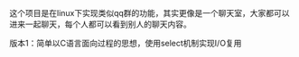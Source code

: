 这个项目是在linux下实现类似qq群的功能，其实更像是一个聊天室，大家都可以进来一起聊天，每个人都可以看到别人的聊天内容。

版本1：简单以C语言面向过程的思想，使用select机制实现I/O复用

